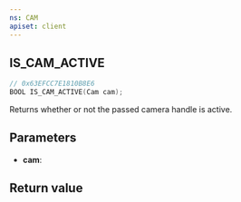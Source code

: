 ```yaml
---
ns: CAM
apiset: client
---
```

## IS_CAM_ACTIVE

```c
// 0x63EFCC7E1810B8E6
BOOL IS_CAM_ACTIVE(Cam cam);
```

Returns whether or not the passed camera handle is active.

## Parameters
* **cam**:

## Return value

